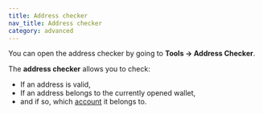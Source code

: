 ```yaml
---
title: Address checker
nav_title: Address checker
category: advanced
---
```


You can open the address checker by going to **Tools → Address Checker**.

The **address checker** allows you to check:

- If an address is valid,
- If an address belongs to the currently opened wallet,
- and if so, which [account](accounts) it belongs to.

